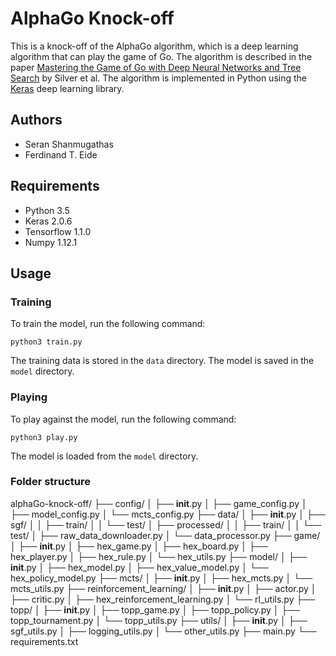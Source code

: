 # AlphaGo Knock-off

This is a knock-off of the AlphaGo algorithm, which is a deep learning algorithm that can play the game of Go. The algorithm is described in the paper [Mastering the Game of Go with Deep Neural Networks and Tree Search](https://www.nature.com/articles/nature16961) by Silver et al. The algorithm is implemented in Python using the [Keras](https://keras.io/) deep learning library.

## Authors

- Seran Shanmugathas
- Ferdinand T. Eide

## Requirements

- Python 3.5
- Keras 2.0.6
- Tensorflow 1.1.0
- Numpy 1.12.1

## Usage

### Training

To train the model, run the following command:

    python3 train.py

The training data is stored in the `data` directory. The model is saved in the `model` directory.

### Playing

To play against the model, run the following command:

    python3 play.py

The model is loaded from the `model` directory.

### Folder structure

alphaGo-knock-off/
├── config/
│ ├── **init**.py
│ ├── game_config.py
│ ├── model_config.py
│ └── mcts_config.py
├── data/
│ ├── **init**.py
│ ├── sgf/
│ │ ├── train/
│ │ └── test/
│ ├── processed/
│ │ ├── train/
│ │ └── test/
│ ├── raw_data_downloader.py
│ └── data_processor.py
├── game/
│ ├── **init**.py
│ ├── hex_game.py
│ ├── hex_board.py
│ ├── hex_player.py
│ ├── hex_rule.py
│ └── hex_utils.py
├── model/
│ ├── **init**.py
│ ├── hex_model.py
│ ├── hex_value_model.py
│ └── hex_policy_model.py
├── mcts/
│ ├── **init**.py
│ ├── hex_mcts.py
│ └── mcts_utils.py
├── reinforcement_learning/
│ ├── **init**.py
│ ├── actor.py
│ ├── critic.py
│ ├── hex_reinforcement_learning.py
│ └── rl_utils.py
├── topp/
│ ├── **init**.py
│ ├── topp_game.py
│ ├── topp_policy.py
│ ├── topp_tournament.py
│ └── topp_utils.py
├── utils/
│ ├── **init**.py
│ ├── sgf_utils.py
│ ├── logging_utils.py
│ └── other_utils.py
├── main.py
└── requirements.txt
